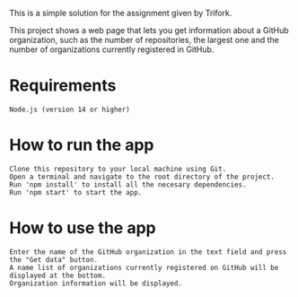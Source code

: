 This is a simple solution for the assignment given by Trifork.

This project shows a web page that lets you get information about a GitHub organization, such as the number of repositories, the largest one and the number of organizations currently registered in GitHub.

# Requirements
    Node.js (version 14 or higher)

# How to run the app
    Clone this repository to your local machine using Git.
    Open a terminal and navigate to the root directory of the project.
    Run 'npm install' to install all the necesary dependencies.
    Run 'npm start' to start the app.

# How to use the app
    Enter the name of the GitHub organization in the text field and press the "Get data" button. 
    A name list of organizations currently registered on GitHub will be displayed at the bottom.
    Organization information will be displayed.
